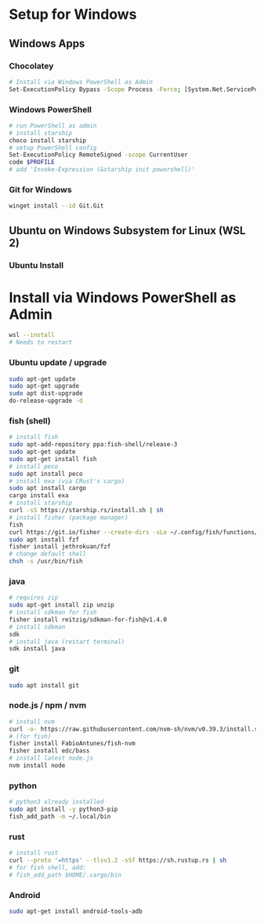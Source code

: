 # Setup for Windows
## Windows Apps

### Chocolatey

```bash
# Install via Windows PowerShell as Admin
Set-ExecutionPolicy Bypass -Scope Process -Force; [System.Net.ServicePointManager]::SecurityProtocol = [System.Net.ServicePointManager]::SecurityProtocol -bor 3072; iex ((New-Object System.Net.WebClient).DownloadString('https://community.chocolatey.org/install.ps1'))
```

### Windows PowerShell
```bash
# run PowerShell as admin
# install starship
choco install starship
# setup PowerShell config
Set-ExecutionPolicy RemoteSigned -scope CurrentUser
code $PROFILE
# add 'Invoke-Expression (&starship init powershell)'
```

### Git for Windows
```bash
winget install --id Git.Git
```


## Ubuntu on Windows Subsystem for Linux (WSL 2)

### Ubuntu Install
# Install via Windows PowerShell as Admin
```bash
wsl --install
# Needs to restart
```

### Ubuntu update / upgrade
```bash
sudo apt-get update
sudo apt-get upgrade
sudo apt dist-upgrade
do-release-upgrade -d
```

### fish (shell)
```bash
# install fish
sudo apt-add-repository ppa:fish-shell/release-3
sudo apt-get update
sudo apt-get install fish
# install peco
sudo apt install peco
# install exa (via CRust's cargo)
sudo apt install cargo
cargo install exa
# install starship
curl -sS https://starship.rs/install.sh | sh
# install fisher (package manager)
fish
curl https://git.io/fisher --create-dirs -sLo ~/.config/fish/functions/fisher.fish
sudo apt install fzf
fisher install jethrokuan/fzf
# change default shell
chsh -s /usr/bin/fish
```

### java
```bash
# requires zip
sudo apt-get install zip unzip
# install sdkman for fish
fisher install reitzig/sdkman-for-fish@v1.4.0
# install sdkman
sdk
# install java (restart terminal)
sdk install java
```

### git
```bash
sudo apt install git
```

### node.js / npm / nvm
```bash
# install nvm
curl -o- https://raw.githubusercontent.com/nvm-sh/nvm/v0.39.3/install.sh | bash
# (for fish)
fisher install FabioAntunes/fish-nvm
fisher install edc/bass
# install latest node.js
nvm install node
```

### python
```bash
# python3 already installed
sudo apt install -y python3-pip
fish_add_path -m ~/.local/bin
```

### rust
```bash
# install rust
curl --proto '=https' --tlsv1.2 -sSf https://sh.rustup.rs | sh
# for fish shell, add:
# fish_add_path $HOME/.cargo/bin
```

### Android
```bash
sudo apt-get install android-tools-adb
```

